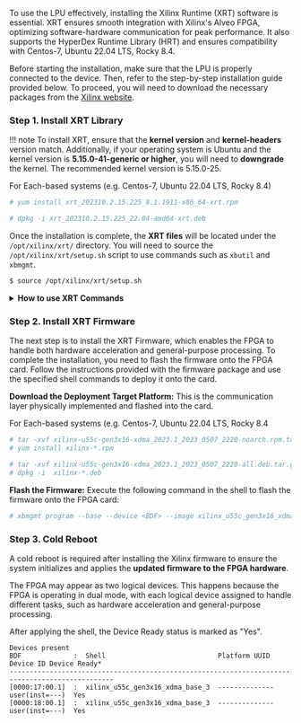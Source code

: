 To use the LPU effectively, installing the Xilinx Runtime (XRT) software is essential. XRT ensures smooth integration with Xilinx's Alveo FPGA, optimizing software-hardware communication for peak performance. It also supports the HyperDex Runtime Library (HRT) and ensures compatibility with Centos-7, Ubuntu 22.04 LTS, Rocky 8.4.

Before starting the installation, make sure that the LPU is properly connected to the device. Then, refer to the step-by-step installation guide provided below. To proceed, you will need to download the necessary packages from the [Xilinx website](https://www.xilinx.com/support/download/index.html/content/xilinx/en/downloadNav/alveo/u55c.html).

### Step 1. Install XRT Library

!!! note
    To install XRT, ensure that the **kernel version** and **kernel-headers** version match. Additionally, if your operating system is Ubuntu and the kernel version is **5.15.0-41-generic or higher**, you will need to **downgrade** the kernel. The recommended kernel version is 5.15.0-25.

For Each-based systems (e.g. Centos-7, Ubuntu 22.04 LTS, Rocky 8.4)
```python linenums="1"
# yum install xrt_202310.2.15.225_8.1.1911-x86_64-xrt.rpm
```
```python linenums="1"
# dpkg -i xrt_202310.2.15.225_22.04-amd64-xrt.deb
```
Once the installation is complete, the **XRT files** will be located under the `/opt/xilinx/xrt/` directory. You will need to source the `/opt/xilinx/xrt/setup.sh` script to use commands such as `xbutil` and `xbmgmt`.

```bash linenums="1"
$ source /opt/xilinx/xrt/setup.sh
```

<details>
<summary><strong>How to use XRT Commands</strong></summary>
<strong>xbutil</strong> : Used primarily for device status monitoring and diagnostics.<br /> 
<strong>xbmgmt</strong> : Focuses on firmware management, flashing, and hardware-related tasks.<br /><br />

You can use <code>xbutil</code> and <code>xbmgmt</code> commands to examine device information. For more details, you can use the <code>--help</code> option with these commands or refer to the documentation on the <a href="https://xilinx.github.io/XRT/master/html/xbutil.html">XRT Master documentation</a>.
<br />
```text
$ xbutil examine
System Configuration
  OS Name              : Linux
  Release              : 5.15.0-25-generic
  Version              : #25-Ubuntu SMP Wed Mar 30 15:54:22 UTC 2022
  Machine              : x86_64
  CPU Cores            : 48
  Memory               : 257574 MB
  Distribution         : Ubuntu 22.04.4 LTS
  GLIBC                : 2.35
  Model                : ESC4000-E10

XRT
  Version              : 2.15.225
  Branch               : 2023.1
  Hash                 : adf27adb3cfadc6e4c41d6db814159f1329b24f3
  Hash Date            : 2023-05-03 10:13:19
  XOCL                 : 2.15.225, adf27adb3cfadc6e4c41d6db814159f1329b24f3
  XCLMGMT              : 2.15.225, adf27adb3cfadc6e4c41d6db814159f1329b24f3

Devices present
BDF             :  Shell                            Platform UUID        Device ID Device Ready*
------------------------------------------------------------------------------------------------
[0000:17:00.1]  :  xilinx_u55c_gen3x16_xdma_base_3  --------------------  user(inst=---)  Yes
[0000:18:00.1]  :  xilinx_u55c_gen3x16_xdma_base_3  --------------------  user(inst=---)  Yes
[0000:31:00.1]  :  xilinx_u55c_gen3x16_xdma_base_3  --------------------  user(inst=---)  Yes
[0000:32:00.1]  :  xilinx_u55c_gen3x16_xdma_base_3  --------------------  user(inst=---)  Yes
```

```text
$ xbmgmt examine
System Configuration
  OS Name              : Linux
  Release              : 5.15.0-25-generic
  Version              : #25-Ubuntu SMP Wed Mar 30 15:54:22 UTC 2022
  Machine              : x86_64
  CPU Cores            : 48
  Memory               : 257574 MB
  Distribution         : Ubuntu 22.04.4 LTS
  GLIBC                : 2.35
  Model                : ESC4000-E10

XRT
  Version              : 2.15.225
  Branch               : 2023.1
  Hash                 : adf27adb3cfadc6e4c41d6db814159f1329b24f3
  Hash Date            : 2023-05-03 10:13:19
  XOCL                 : 2.15.225, adf27adb3cfadc6e4c41d6db814159f1329b24f3
  XCLMGMT              : 2.15.225, adf27adb3cfadc6e4c41d6db814159f1329b24f3

Devices present
BDF             :  Shell                            Platform UUID        Device ID Device Ready*
------------------------------------------------------------------------------------------------
[0000:17:00.1]  :  xilinx_u55c_gen3x16_xdma_base_3  --------------------  mgmt(inst=---)  Yes
[0000:18:00.1]  :  xilinx_u55c_gen3x16_xdma_base_3  --------------------  mgmt(inst=---)  Yes
[0000:31:00.1]  :  xilinx_u55c_gen3x16_xdma_base_3  --------------------  mgmt(inst=---)  Yes
[0000:32:00.1]  :  xilinx_u55c_gen3x16_xdma_base_3  --------------------  mgmt(inst=---)  Yes
```
</details>


### Step 2. Install XRT Firmware

The next step is to install the XRT Firmware, which enables the FPGA to handle both hardware acceleration and general-purpose processing. To complete the installation, you need to flash the firmware onto the FPGA card. Follow the instructions provided with the firmware package and use the specified shell commands to deploy it onto the card.

**Download the Deployment Target Platform:** This is the communication layer physically implemented and flashed into the card.<br />

For Each-based systems (e.g. Centos-7, Ubuntu 22.04 LTS, Rocky 8.4
```python linenums="1"
# tar -xvf xilinx-u55c-gen3x16-xdma_2023.1_2023_0507_2220-noarch.rpm.tar.gz
# yum install xilinx-*.rpm
```
```python linenums="1"
# tar -xvf xilinx-u55c-gen3x16-xdma_2023.1_2023_0507_2220-all.deb.tar.gz
# dpkg -i  xilinx-*.deb
```

 **Flash the Firmware:** Execute the following command in the shell to flash the firmware onto the FPGA card:
```python linenums="1"
# xbmgmt program --base --device <BDF> --image xilinx_u55c_gen3x16_xdma_base_3
```

### Step 3. Cold Reboot
A cold reboot is required after installing the Xilinx firmware to ensure the system initializes and applies the **updated firmware to the FPGA hardware**.

The FPGA may appear as two logical devices. This happens because the FPGA is operating in dual mode, with each logical device assigned to handle different tasks, such as hardware acceleration and general-purpose processing.

After applying the shell, the Device Ready status is marked as "Yes".
```text
Devices present
BDF             :  Shell                            Platform UUID        Device ID Device Ready*
------------------------------------------------------------------------------------------------
[0000:17:00.1]  :  xilinx_u55c_gen3x16_xdma_base_3  --------------  user(inst=---)  Yes
[0000:18:00.1]  :  xilinx_u55c_gen3x16_xdma_base_3  --------------  user(inst=---)  Yes
```
